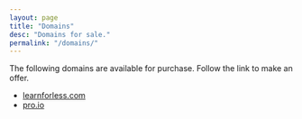 ```yaml
---
layout: page
title: "Domains"
desc: "Domains for sale."
permalink: "/domains/"
---
```


<div class="teaser b60">The following domains are available for purchase.  Follow the link to make an offer.</div>

<ul>
<li><a target="_blank" href="https://docs.google.com/a/pro.graphics/forms/d/e/1FAIpQLSdQLpp3dF-iWtJwf1q2efawBo7sO9XBlpbMj8HnwNwaRHIJCw/viewform?entry.154939889=learnforless.com&entry.1727519984=$1,500&entry.999040602&entry.1471934515&entry.607741526">learnforless.com</a></li>
<li><a target="_blank" href="https://docs.google.com/a/pro.graphics/forms/d/e/1FAIpQLSdQLpp3dF-iWtJwf1q2efawBo7sO9XBlpbMj8HnwNwaRHIJCw/viewform?entry.154939889=pro.io&entry.1727519984=$15,000&entry.999040602&entry.1471934515&entry.607741526">pro.io</a>
<a href=""></a></li>
</ul>
